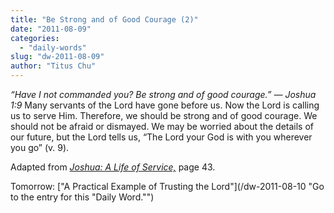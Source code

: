 ```yaml
---
title: "Be Strong and of Good Courage (2)"
date: "2011-08-09"
categories: 
  - "daily-words"
slug: "dw-2011-08-09"
author: "Titus Chu"
---
```


_“Have I not commanded you? Be strong and of good courage.” — Joshua 1:9_ Many servants of the Lord have gone before us. Now the Lord is calling us to serve Him. Therefore, we should be strong and of good courage. We should not be afraid or dismayed. We may be worried about the details of our future, but the Lord tells us, “The Lord your God is with you wherever you go” (v. 9).

Adapted from _[Joshua: A Life of Service,](/book-joshua "Go to the listing for this book.")_ page 43.

Tomorrow: ["A Practical Example of Trusting the Lord"](/dw-2011-08-10 "Go to the entry for this "Daily Word."")

